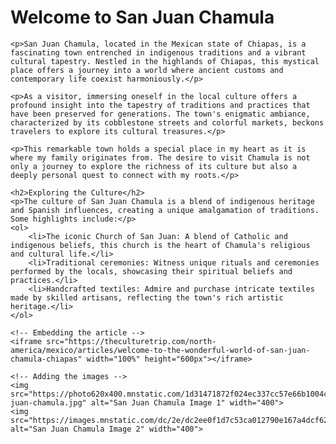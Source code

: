 <!DOCTYPE html>
<html lang="en">
<head>
    <meta charset="UTF-8">
    <title>Visiting San Juan Chamula</title>
</head>
<body>
    <h1>Welcome to San Juan Chamula</h1>
    
    <p>San Juan Chamula, located in the Mexican state of Chiapas, is a fascinating town entrenched in indigenous traditions and a vibrant cultural tapestry. Nestled in the highlands of Chiapas, this mystical place offers a journey into a world where ancient customs and contemporary life coexist harmoniously.</p>
    
    <p>As a visitor, immersing oneself in the local culture offers a profound insight into the tapestry of traditions and practices that have been preserved for generations. The town's enigmatic ambiance, characterized by its cobblestone streets and colorful markets, beckons travelers to explore its cultural treasures.</p>
    
    <p>This remarkable town holds a special place in my heart as it is where my family originates from. The desire to visit Chamula is not only a journey to explore the richness of its culture but also a deeply personal quest to connect with my roots.</p>
    
    <h2>Exploring the Culture</h2>
    <p>The culture of San Juan Chamula is a blend of indigenous heritage and Spanish influences, creating a unique amalgamation of traditions. Some highlights include:</p>
    <ol>
        <li>The iconic Church of San Juan: A blend of Catholic and indigenous beliefs, this church is the heart of Chamula's religious and cultural life.</li>
        <li>Traditional ceremonies: Witness unique rituals and ceremonies performed by the locals, showcasing their spiritual beliefs and practices.</li>
        <li>Handcrafted textiles: Admire and purchase intricate textiles made by skilled artisans, reflecting the town's rich artistic heritage.</li>
    </ol>

    <!-- Embedding the article -->
    <iframe src="https://theculturetrip.com/north-america/mexico/articles/welcome-to-the-wonderful-world-of-san-juan-chamula-chiapas" width="100%" height="600px"></iframe>

    <!-- Adding the images -->
    <img src="https://photo620x400.mnstatic.com/1d31471872f024ec337cc57e66b1004c/san-juan-chamula.jpg" alt="San Juan Chamula Image 1" width="400">
    <img src="https://images.mnstatic.com/dc/2e/dc2ee0f1d7c53ca012790e167a4dcf62.jpg" alt="San Juan Chamula Image 2" width="400">
</body>
</html>
